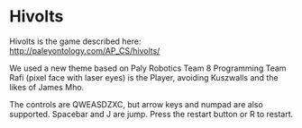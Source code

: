 Hivolts
=======

Hivolts is the game described here:
http://paleyontology.com/AP_CS/hivolts/

We used a new theme based on Paly Robotics Team 8 Programming Team
Rafi (pixel face with laser eyes) is the Player, avoiding Kuszwalls and the likes of James Mho.

The controls are QWEASDZXC, but arrow keys and numpad are also supported. Spacebar and J are jump.
Press the restart button or R to restart.
